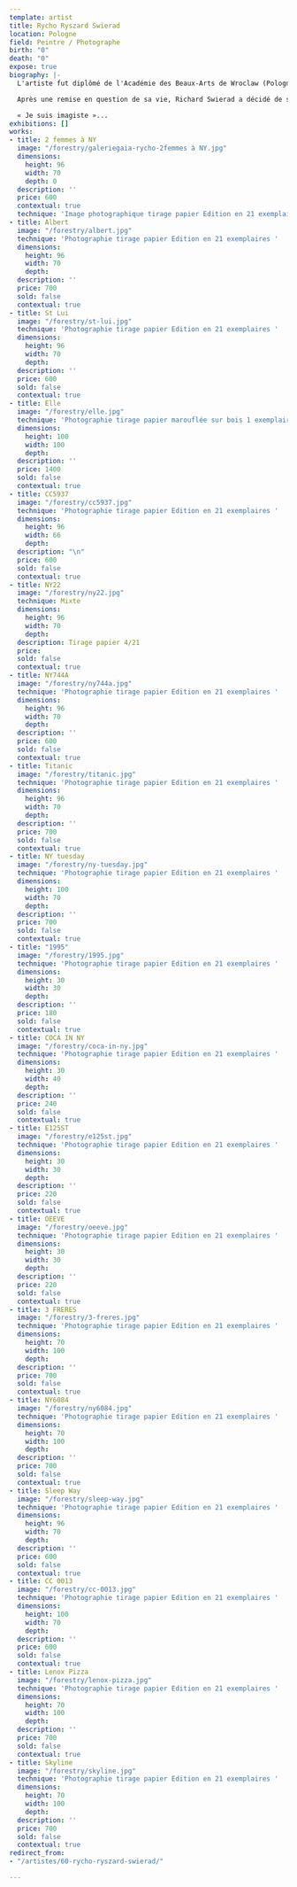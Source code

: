 ```yaml
---
template: artist
title: Rycho Ryszard Swierad
location: Pologne
field: Peintre / Photographe
birth: "0"
death: "0"
expose: true
biography: |-
  L'artiste fut diplômé de l'Académie des Beaux-Arts de Wroclaw (Pologne).

  Après une remise en question de sa vie, Richard Swierad a décidé de se consacrer entièrement à la création artistique. Il compose d'abord une « matrice », « image-sensation », à partir d'une ou plusieurs photographies  qu'il a prises lui-même. A partir de là, avec des outils numériques, il met en mouvement le geste du peintre qu'il a toujours été.

  « Je suis imagiste »...
exhibitions: []
works:
- title: 2 femmes à NY
  image: "/forestry/galeriegaia-rycho-2femmes à NY.jpg"
  dimensions:
    height: 96
    width: 70
    depth: 0
  description: ''
  price: 600
  contextual: true
  technique: 'Image photographique tirage papier Edition en 21 exemplaires '
- title: Albert
  image: "/forestry/albert.jpg"
  technique: 'Photographie tirage papier Edition en 21 exemplaires '
  dimensions:
    height: 96
    width: 70
    depth: 
  description: ''
  price: 700
  sold: false
  contextual: true
- title: St Lui
  image: "/forestry/st-lui.jpg"
  technique: 'Photographie tirage papier Edition en 21 exemplaires '
  dimensions:
    height: 96
    width: 70
    depth: 
  description: ''
  price: 600
  sold: false
  contextual: true
- title: Elle
  image: "/forestry/elle.jpg"
  technique: 'Photographie tirage papier marouflée sur bois 1 exemplaire '
  dimensions:
    height: 100
    width: 100
    depth: 
  description: ''
  price: 1400
  sold: false
  contextual: true
- title: CC5937
  image: "/forestry/cc5937.jpg"
  technique: 'Photographie tirage papier Edition en 21 exemplaires '
  dimensions:
    height: 96
    width: 66
    depth: 
  description: "\n"
  price: 600
  sold: false
  contextual: true
- title: NY22
  image: "/forestry/ny22.jpg"
  technique: Mixte
  dimensions:
    height: 96
    width: 70
    depth: 
  description: Tirage papier 4/21
  price: 
  sold: false
  contextual: true
- title: NY744A
  image: "/forestry/ny744a.jpg"
  technique: 'Photographie tirage papier Edition en 21 exemplaires '
  dimensions:
    height: 96
    width: 70
    depth: 
  description: ''
  price: 600
  sold: false
  contextual: true
- title: Titanic
  image: "/forestry/titanic.jpg"
  technique: 'Photographie tirage papier Edition en 21 exemplaires '
  dimensions:
    height: 96
    width: 70
    depth: 
  description: ''
  price: 700
  sold: false
  contextual: true
- title: NY tuesday
  image: "/forestry/ny-tuesday.jpg"
  technique: 'Photographie tirage papier Edition en 21 exemplaires '
  dimensions:
    height: 100
    width: 70
    depth: 
  description: ''
  price: 700
  sold: false
  contextual: true
- title: "1995"
  image: "/forestry/1995.jpg"
  technique: 'Photographie tirage papier Edition en 21 exemplaires '
  dimensions:
    height: 30
    width: 30
    depth: 
  description: ''
  price: 180
  sold: false
  contextual: true
- title: COCA IN NY
  image: "/forestry/coca-in-ny.jpg"
  technique: 'Photographie tirage papier Edition en 21 exemplaires '
  dimensions:
    height: 30
    width: 40
    depth: 
  description: ''
  price: 240
  sold: false
  contextual: true
- title: E125ST
  image: "/forestry/e125st.jpg"
  technique: 'Photographie tirage papier Edition en 21 exemplaires '
  dimensions:
    height: 30
    width: 30
    depth: 
  description: ''
  price: 220
  sold: false
  contextual: true
- title: OEEVE
  image: "/forestry/oeeve.jpg"
  technique: 'Photographie tirage papier Edition en 21 exemplaires '
  dimensions:
    height: 30
    width: 30
    depth: 
  description: ''
  price: 220
  sold: false
  contextual: true
- title: 3 FRERES
  image: "/forestry/3-freres.jpg"
  technique: 'Photographie tirage papier Edition en 21 exemplaires '
  dimensions:
    height: 70
    width: 100
    depth: 
  description: ''
  price: 700
  sold: false
  contextual: true
- title: NY6084
  image: "/forestry/ny6084.jpg"
  technique: 'Photographie tirage papier Edition en 21 exemplaires '
  dimensions:
    height: 70
    width: 100
    depth: 
  description: ''
  price: 700
  sold: false
  contextual: true
- title: Sleep Way
  image: "/forestry/sleep-way.jpg"
  technique: 'Photographie tirage papier Edition en 21 exemplaires '
  dimensions:
    height: 96
    width: 70
    depth: 
  description: ''
  price: 600
  sold: false
  contextual: true
- title: CC 0013
  image: "/forestry/cc-0013.jpg"
  technique: 'Photographie tirage papier Edition en 21 exemplaires '
  dimensions:
    height: 100
    width: 70
    depth: 
  description: ''
  price: 600
  sold: false
  contextual: true
- title: Lenox Pizza
  image: "/forestry/lenox-pizza.jpg"
  technique: 'Photographie tirage papier Edition en 21 exemplaires '
  dimensions:
    height: 70
    width: 100
    depth: 
  description: ''
  price: 700
  sold: false
  contextual: true
- title: Skyline
  image: "/forestry/skyline.jpg"
  technique: 'Photographie tirage papier Edition en 21 exemplaires '
  dimensions:
    height: 70
    width: 100
    depth: 
  description: ''
  price: 700
  sold: false
  contextual: true
redirect_from:
- "/artistes/60-rycho-ryszard-swierad/"

---
```

